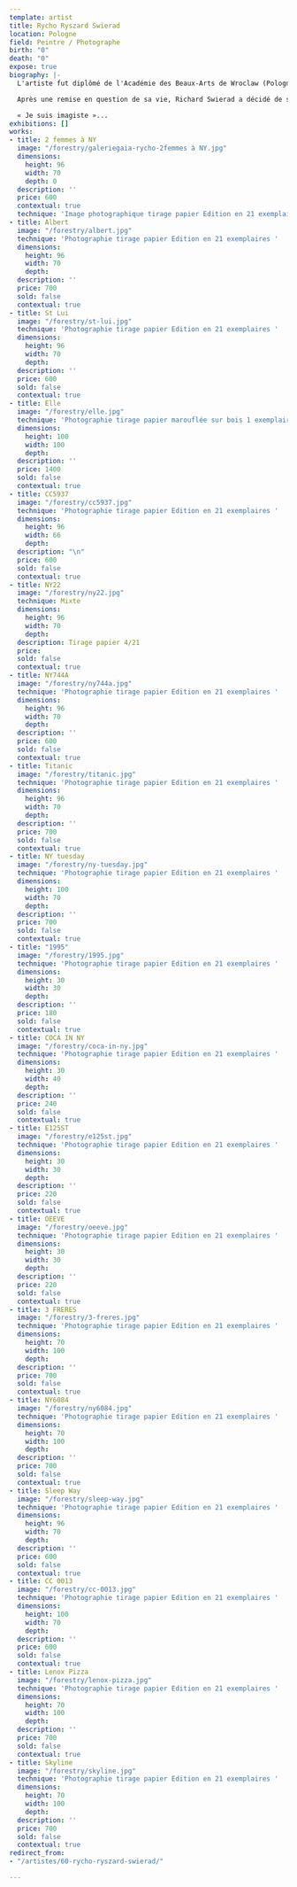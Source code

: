 ```yaml
---
template: artist
title: Rycho Ryszard Swierad
location: Pologne
field: Peintre / Photographe
birth: "0"
death: "0"
expose: true
biography: |-
  L'artiste fut diplômé de l'Académie des Beaux-Arts de Wroclaw (Pologne).

  Après une remise en question de sa vie, Richard Swierad a décidé de se consacrer entièrement à la création artistique. Il compose d'abord une « matrice », « image-sensation », à partir d'une ou plusieurs photographies  qu'il a prises lui-même. A partir de là, avec des outils numériques, il met en mouvement le geste du peintre qu'il a toujours été.

  « Je suis imagiste »...
exhibitions: []
works:
- title: 2 femmes à NY
  image: "/forestry/galeriegaia-rycho-2femmes à NY.jpg"
  dimensions:
    height: 96
    width: 70
    depth: 0
  description: ''
  price: 600
  contextual: true
  technique: 'Image photographique tirage papier Edition en 21 exemplaires '
- title: Albert
  image: "/forestry/albert.jpg"
  technique: 'Photographie tirage papier Edition en 21 exemplaires '
  dimensions:
    height: 96
    width: 70
    depth: 
  description: ''
  price: 700
  sold: false
  contextual: true
- title: St Lui
  image: "/forestry/st-lui.jpg"
  technique: 'Photographie tirage papier Edition en 21 exemplaires '
  dimensions:
    height: 96
    width: 70
    depth: 
  description: ''
  price: 600
  sold: false
  contextual: true
- title: Elle
  image: "/forestry/elle.jpg"
  technique: 'Photographie tirage papier marouflée sur bois 1 exemplaire '
  dimensions:
    height: 100
    width: 100
    depth: 
  description: ''
  price: 1400
  sold: false
  contextual: true
- title: CC5937
  image: "/forestry/cc5937.jpg"
  technique: 'Photographie tirage papier Edition en 21 exemplaires '
  dimensions:
    height: 96
    width: 66
    depth: 
  description: "\n"
  price: 600
  sold: false
  contextual: true
- title: NY22
  image: "/forestry/ny22.jpg"
  technique: Mixte
  dimensions:
    height: 96
    width: 70
    depth: 
  description: Tirage papier 4/21
  price: 
  sold: false
  contextual: true
- title: NY744A
  image: "/forestry/ny744a.jpg"
  technique: 'Photographie tirage papier Edition en 21 exemplaires '
  dimensions:
    height: 96
    width: 70
    depth: 
  description: ''
  price: 600
  sold: false
  contextual: true
- title: Titanic
  image: "/forestry/titanic.jpg"
  technique: 'Photographie tirage papier Edition en 21 exemplaires '
  dimensions:
    height: 96
    width: 70
    depth: 
  description: ''
  price: 700
  sold: false
  contextual: true
- title: NY tuesday
  image: "/forestry/ny-tuesday.jpg"
  technique: 'Photographie tirage papier Edition en 21 exemplaires '
  dimensions:
    height: 100
    width: 70
    depth: 
  description: ''
  price: 700
  sold: false
  contextual: true
- title: "1995"
  image: "/forestry/1995.jpg"
  technique: 'Photographie tirage papier Edition en 21 exemplaires '
  dimensions:
    height: 30
    width: 30
    depth: 
  description: ''
  price: 180
  sold: false
  contextual: true
- title: COCA IN NY
  image: "/forestry/coca-in-ny.jpg"
  technique: 'Photographie tirage papier Edition en 21 exemplaires '
  dimensions:
    height: 30
    width: 40
    depth: 
  description: ''
  price: 240
  sold: false
  contextual: true
- title: E125ST
  image: "/forestry/e125st.jpg"
  technique: 'Photographie tirage papier Edition en 21 exemplaires '
  dimensions:
    height: 30
    width: 30
    depth: 
  description: ''
  price: 220
  sold: false
  contextual: true
- title: OEEVE
  image: "/forestry/oeeve.jpg"
  technique: 'Photographie tirage papier Edition en 21 exemplaires '
  dimensions:
    height: 30
    width: 30
    depth: 
  description: ''
  price: 220
  sold: false
  contextual: true
- title: 3 FRERES
  image: "/forestry/3-freres.jpg"
  technique: 'Photographie tirage papier Edition en 21 exemplaires '
  dimensions:
    height: 70
    width: 100
    depth: 
  description: ''
  price: 700
  sold: false
  contextual: true
- title: NY6084
  image: "/forestry/ny6084.jpg"
  technique: 'Photographie tirage papier Edition en 21 exemplaires '
  dimensions:
    height: 70
    width: 100
    depth: 
  description: ''
  price: 700
  sold: false
  contextual: true
- title: Sleep Way
  image: "/forestry/sleep-way.jpg"
  technique: 'Photographie tirage papier Edition en 21 exemplaires '
  dimensions:
    height: 96
    width: 70
    depth: 
  description: ''
  price: 600
  sold: false
  contextual: true
- title: CC 0013
  image: "/forestry/cc-0013.jpg"
  technique: 'Photographie tirage papier Edition en 21 exemplaires '
  dimensions:
    height: 100
    width: 70
    depth: 
  description: ''
  price: 600
  sold: false
  contextual: true
- title: Lenox Pizza
  image: "/forestry/lenox-pizza.jpg"
  technique: 'Photographie tirage papier Edition en 21 exemplaires '
  dimensions:
    height: 70
    width: 100
    depth: 
  description: ''
  price: 700
  sold: false
  contextual: true
- title: Skyline
  image: "/forestry/skyline.jpg"
  technique: 'Photographie tirage papier Edition en 21 exemplaires '
  dimensions:
    height: 70
    width: 100
    depth: 
  description: ''
  price: 700
  sold: false
  contextual: true
redirect_from:
- "/artistes/60-rycho-ryszard-swierad/"

---
```

